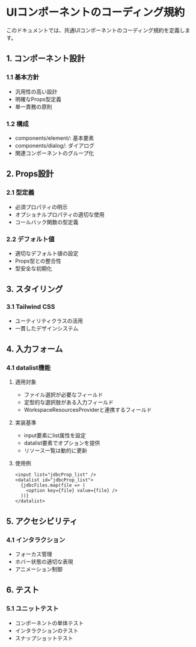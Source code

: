 # UIコンポーネントのコーディング規約

このドキュメントでは、共通UIコンポーネントのコーディング規約を定義します。

## 1. コンポーネント設計

### 1.1 基本方針
- 汎用性の高い設計
- 明確なProps型定義
- 単一責務の原則

### 1.2 構成
- components/element/: 基本要素
- components/dialog/: ダイアログ
- 関連コンポーネントのグループ化

## 2. Props設計

### 2.1 型定義
- 必須プロパティの明示
- オプショナルプロパティの適切な使用
- コールバック関数の型定義

### 2.2 デフォルト値
- 適切なデフォルト値の設定
- Props型との整合性
- 型安全な初期化

## 3. スタイリング

### 3.1 Tailwind CSS
- ユーティリティクラスの活用
- 一貫したデザインシステム

## 4. 入力フォーム

### 4.1 datalist機能
1. 適用対象
   - ファイル選択が必要なフィールド
   - 定型的な選択肢がある入力フィールド
   - WorkspaceResourcesProviderと連携するフィールド

2. 実装基準
   - input要素にlist属性を設定
   - datalist要素でオプションを提供
   - リソース一覧は動的に更新

3. 使用例
   ```tsx
   <input list="jdbcProp_list" />
   <datalist id="jdbcProp_list">
     {jdbcFiles.map(file => (
       <option key={file} value={file} />
     ))}
   </datalist>
   ```

## 5. アクセシビリティ

### 4.1 インタラクション
- フォーカス管理
- ホバー状態の適切な表現
- アニメーション制御

## 6. テスト

### 5.1 ユニットテスト
- コンポーネントの単体テスト
- インタラクションのテスト
- スナップショットテスト
